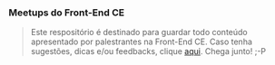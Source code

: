 ### Meetups do Front-End CE
> Este respositório é destinado para guardar todo conteúdo apresentado por palestrantes na Front-End CE. Caso tenha sugestões, dicas e/ou feedbacks, clique [aqui](http://bit.ly/formfrontce). Chega junto! ;-P

